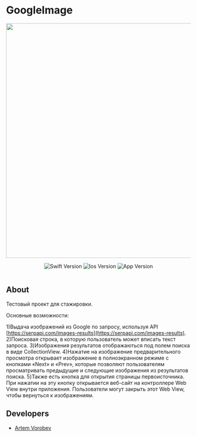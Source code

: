 # GoogleImage

<p align="center">
      <img src="https://media.giphy.com/media/EauwThrXwq0EWngOcT/giphy.gif" width="640">
</p>

<p align="center">
   <img src="https://img.shields.io/badge/Swift-Version%205-lightgrey" alt="Swift Version">
   <img src="https://img.shields.io/badge/Ios-Version%2015%2B-important" alt="Ios Version">
   <img src="https://img.shields.io/badge/App-Version%201.0-informational" alt="App Version">
</p>

<p align="center">
<img src="https://komarev.com/ghpvc/?username=IHIierO&style=flat-square&color=blue" alt=""/>
</p>

## About

Тестовый проект для стажировки.

Основные возможности:

1)Выдача изображений из Google по запросу, используя API [https://serpapi.com/images-results](https://serpapi.com/images-results).
2)Поисковая строка, в которую пользователь может вписать текст запроса.
3)Изображения результатов отображаються под полем поиска в виде CollectionView.
4)Нажатие на изображение предварительного просмотра открывает изображение в полноэкранном режиме с кнопками «Next» и «Prev», которые позволяют пользователям просматривать предыдущие и следующие изображения из результатов поиска.
5)Также есть кнопка для открытия страницы первоисточника. При нажатии на эту
кнопку открывается веб-сайт на контроллере Web View внутри приложения. Пользователи могут закрыть этот Web View, чтобы вернуться к изображениям.

## Developers

- [Artem Vorobev](https://gist.github.com/IHIierO)

